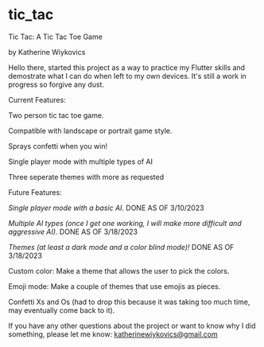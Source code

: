 # tic_tac

Tic Tac: A Tic Tac Toe Game

by Katherine Wiykovics

Hello there, started this project as a way to practice my Flutter skills and demostrate what I can do when left to my own devices. 
It's still a work in progress so forgive any dust.

Current Features:

Two person tic tac toe game.

Compatible with landscape or portrait game style.

Sprays confetti when you win!

Single player mode with multiple types of AI

Three seperate themes with more as requested

Future Features:

*Single player mode with a basic AI.* DONE AS OF 3/10/2023

*Multiple AI types (once I get one working, I will make more difficult and aggressive AI).* DONE AS OF 3/18/2023

*Themes (at least a dark mode and a color blind mode)!* DONE AS OF 3/18/2023

Custom color: Make a theme that allows the user to pick the colors.

Emoji mode: Make a couple of themes that use emojis as pieces.

Confetti Xs and Os (had to drop this because it was taking too much time, may eventually come back to it).


If you have any other questions about the project or want to know why I did something, please let me know: katherinewiykovics@gmail.com
